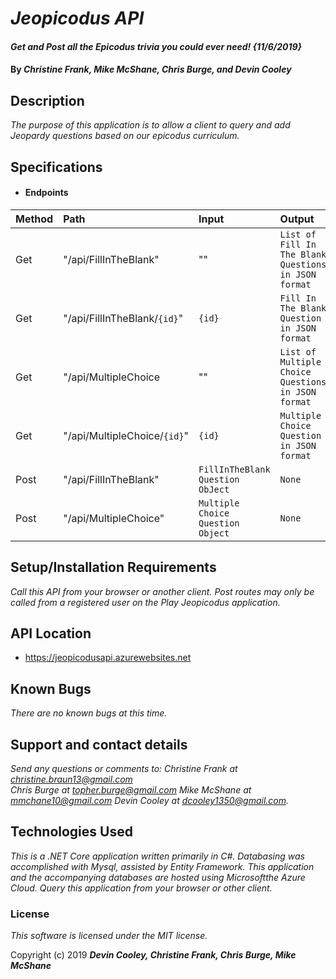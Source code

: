 # _Jeopicodus API_

#### _Get and Post all the Epicodus trivia you could ever need! {11/6/2019}_

#### By _**Christine Frank, Mike McShane, Chris Burge, and Devin Cooley**_

## Description

_The purpose of this application is to allow a client to query and add Jeopardy questions based on our epicodus curriculum._  

## Specifications
* #### Endpoints
| Method                    |Path       | Input |   Output|
|:---------------------------|:-------------|:------|:----|
|Get|"/api​/FillInTheBlank"| ""|`List of Fill In The Blank Questions in JSON format`|
|Get|"/api​/FillInTheBlank/`{id}`"| `{id}`|`Fill In The Blank Question in JSON format`|
|Get|"/api/MultipleChoice |""|`List of Multiple Choice Questions in JSON format` |
|Get|"/api/MultipleChoice/`{id}`" |`{id}`|`Multiple Choice Question in JSON format` |
|Post|"/api/FillInTheBlank" |`FillInTheBlank Question ObJect`| `None`|
|Post|"/api/MultipleChoice" |`Multiple Choice Question Object`| `None`|



## Setup/Installation Requirements
_Call this API from your browser or another client. Post routes may only be called from a registered user on the Play Jeopicodus application._

## API Location  
* https://jeopicodusapi.azurewebsites.net
## Known Bugs

_There are no known bugs at this time._

## Support and contact details

_Send any questions or comments to:
Christine Frank at christine.braun13@gmail.com  
Chris Burge at topher.burge@gmail.com
Mike McShane at  mmchane10@gmail.com 
Devin Cooley at dcooley1350@gmail.com._

## Technologies Used

_This is a .NET Core application written primarily in C#. Databasing was accomplished with Mysql, assisted by Entity Framework. This application and the accompanying databases are hosted using Microsoftthe Azure Cloud. Query this application from your browser or other client._

### License

*This software is licensed under the MIT license.*

Copyright (c) 2019 **_Devin Cooley, Christine Frank, Chris Burge, Mike McShane_**